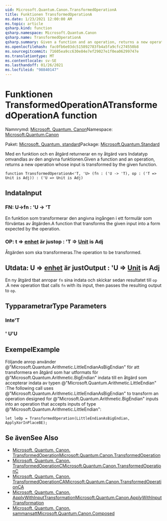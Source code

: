 ```yaml
---
uid: Microsoft.Quantum.Canon.TransformedOperationA
title: Funktionen TransformedOperationA
ms.date: 1/23/2021 12:00:00 AM
ms.topic: article
qsharp.kind: function
qsharp.namespace: Microsoft.Quantum.Canon
qsharp.name: TransformedOperationA
qsharp.summary: Given a function and an operation, returns a new operation whose input is transformed by the given function.
ms.openlocfilehash: fac0fb6e03dc515892783fb4a5fa9cfc274550b8
ms.sourcegitcommit: 71605ea9cc630e84e7ef29027e1f0ea06299747e
ms.translationtype: MT
ms.contentlocale: sv-SE
ms.lasthandoff: 01/26/2021
ms.locfileid: "98840147"
---
```

# <a name="transformedoperationa-function"></a><span data-ttu-id="184a7-102">Funktionen TransformedOperationA</span><span class="sxs-lookup"><span data-stu-id="184a7-102">TransformedOperationA function</span></span>

<span data-ttu-id="184a7-103">Namnrymd: [Microsoft. Quantum. Canon](xref:Microsoft.Quantum.Canon)</span><span class="sxs-lookup"><span data-stu-id="184a7-103">Namespace: [Microsoft.Quantum.Canon](xref:Microsoft.Quantum.Canon)</span></span>

<span data-ttu-id="184a7-104">Paket: [Microsoft. Quantum. standard](https://nuget.org/packages/Microsoft.Quantum.Standard)</span><span class="sxs-lookup"><span data-stu-id="184a7-104">Package: [Microsoft.Quantum.Standard](https://nuget.org/packages/Microsoft.Quantum.Standard)</span></span>


<span data-ttu-id="184a7-105">Med en funktion och en åtgärd returnerar en ny åtgärd vars Indatatyp omvandlas av den angivna funktionen.</span><span class="sxs-lookup"><span data-stu-id="184a7-105">Given a function and an operation, returns a new operation whose input is transformed by the given function.</span></span>

```qsharp
function TransformedOperationA<'T, 'U> (fn : ('U -> 'T), op : ('T => Unit is Adj)) : ('U => Unit is Adj)
```


## <a name="input"></a><span data-ttu-id="184a7-106">Indata</span><span class="sxs-lookup"><span data-stu-id="184a7-106">Input</span></span>

### <a name="fn--u---t"></a><span data-ttu-id="184a7-107">FN: U-></span><span class="sxs-lookup"><span data-stu-id="184a7-107">fn : 'U -> 'T</span></span>

<span data-ttu-id="184a7-108">En funktion som transformerar den angivna ingången i ett formulär som förväntas av åtgärden.</span><span class="sxs-lookup"><span data-stu-id="184a7-108">A function that transforms the given input into a form expected by the operation.</span></span>


### <a name="op--t--unit--is-adj"></a><span data-ttu-id="184a7-109">OP: t => [enhet](xref:microsoft.quantum.lang-ref.unit)  är just</span><span class="sxs-lookup"><span data-stu-id="184a7-109">op : 'T => [Unit](xref:microsoft.quantum.lang-ref.unit)  is Adj</span></span>

<span data-ttu-id="184a7-110">Åtgärden som ska transformeras.</span><span class="sxs-lookup"><span data-stu-id="184a7-110">The operation to be transformed.</span></span>



## <a name="output--u--unit--is-adj"></a><span data-ttu-id="184a7-111">Utdata: U => [enhet](xref:microsoft.quantum.lang-ref.unit)  är just</span><span class="sxs-lookup"><span data-stu-id="184a7-111">Output : 'U => [Unit](xref:microsoft.quantum.lang-ref.unit)  is Adj</span></span>

<span data-ttu-id="184a7-112">En ny åtgärd tbat anropar `fn` sina indata och skickar sedan resultatet till `op` .</span><span class="sxs-lookup"><span data-stu-id="184a7-112">A new operation tbat calls `fn` with its input, then passes the resulting output to `op`.</span></span>

## <a name="type-parameters"></a><span data-ttu-id="184a7-113">Typparametrar</span><span class="sxs-lookup"><span data-stu-id="184a7-113">Type Parameters</span></span>

### <a name="t"></a><span data-ttu-id="184a7-114">Inte</span><span class="sxs-lookup"><span data-stu-id="184a7-114">'T</span></span>


### <a name="u"></a><span data-ttu-id="184a7-115">' U</span><span class="sxs-lookup"><span data-stu-id="184a7-115">'U</span></span>



## <a name="example"></a><span data-ttu-id="184a7-116">Exempel</span><span class="sxs-lookup"><span data-stu-id="184a7-116">Example</span></span>

<span data-ttu-id="184a7-117">Följande anrop använder @"Microsoft.Quantum.Arithmetic.LittleEndianAsBigEndian" för att transformera en åtgärd som har utformats för @"Microsoft.Quantum.Arithmetic.BigEndian" indata till en åtgärd som accepterar indata av typen @"Microsoft.Quantum.Arithmetic.LittleEndian" :</span><span class="sxs-lookup"><span data-stu-id="184a7-117">The following call uses @"Microsoft.Quantum.Arithmetic.LittleEndianAsBigEndian" to transform an operation designed for @"Microsoft.Quantum.Arithmetic.BigEndian" inputs into an operation that accepts inputs of type @"Microsoft.Quantum.Arithmetic.LittleEndian":</span></span>

```qsharp
let leOp = TransformedOperation(LittleEndianAsBigEndian, ApplyXorInPlaceBE);
```

## <a name="see-also"></a><span data-ttu-id="184a7-118">Se även</span><span class="sxs-lookup"><span data-stu-id="184a7-118">See Also</span></span>

- [<span data-ttu-id="184a7-119">Microsoft. Quantum. Canon. TransformedOperation</span><span class="sxs-lookup"><span data-stu-id="184a7-119">Microsoft.Quantum.Canon.TransformedOperation</span></span>](xref:Microsoft.Quantum.Canon.TransformedOperation)
- [<span data-ttu-id="184a7-120">Microsoft. Quantum. Canon. TransformedOperationC</span><span class="sxs-lookup"><span data-stu-id="184a7-120">Microsoft.Quantum.Canon.TransformedOperationC</span></span>](xref:Microsoft.Quantum.Canon.TransformedOperationC)
- [<span data-ttu-id="184a7-121">Microsoft. Quantum. Canon. TransformedOperationCA</span><span class="sxs-lookup"><span data-stu-id="184a7-121">Microsoft.Quantum.Canon.TransformedOperationCA</span></span>](xref:Microsoft.Quantum.Canon.TransformedOperationCA)
- [<span data-ttu-id="184a7-122">Microsoft. Quantum. Canon. ApplyWithInputTransformation</span><span class="sxs-lookup"><span data-stu-id="184a7-122">Microsoft.Quantum.Canon.ApplyWithInputTransformation</span></span>](xref:Microsoft.Quantum.Canon.ApplyWithInputTransformation)
- [<span data-ttu-id="184a7-123">Microsoft. Quantum. Canon. sammansatt</span><span class="sxs-lookup"><span data-stu-id="184a7-123">Microsoft.Quantum.Canon.Composed</span></span>](xref:Microsoft.Quantum.Canon.Composed)